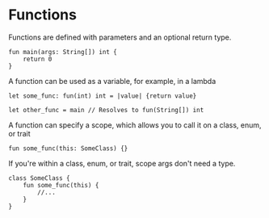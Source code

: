 # Functions

Functions are defined with parameters and an optional return type.

```rk
fun main(args: String[]) int {
    return 0
}
```

A function can be used as a variable,
for example, in a lambda

```rk
let some_func: fun(int) int = |value| {return value}

let other_func = main // Resolves to fun(String[]) int
```

A function can specify a scope,
which allows you to call it on a class, enum, or trait

```rk
fun some_func(this: SomeClass) {}
```

If you're within a class, enum, or trait,
scope args don't need a type.

```rk
class SomeClass {
    fun some_func(this) {
        //...
    }
}
```

